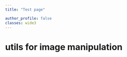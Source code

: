 ```yaml
---
title: "Test page"

author_profile: false
classes: wide3
---
```


# utils for image manipulation 


```python



```

